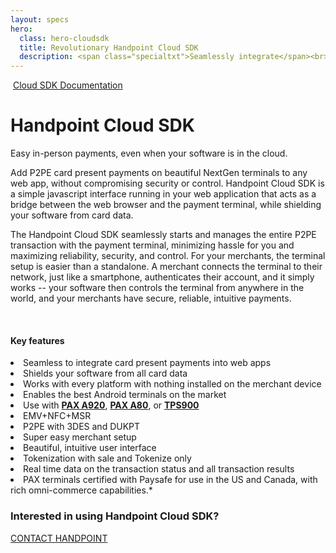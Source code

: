 ```yaml
---
layout: specs
hero: 
  class: hero-cloudsdk
  title: Revolutionary Handpoint Cloud SDK
  description: <span class="specialtxt">Seamlessly integrate</span><br>card present payments<br>into any web app
---
```


<div class="section section-internal">
	<div class="container">
		<div class="row">
			<div class="col-md-3 col-sm-4 section-internal-left">
				<img src="https://handpoint.imgix.net/Website%20refresh%20photos/Backgrounds/cloudSDK.jp2?w=250&trim=auto" class="img-responsive" alt=""/>
				<a class="btn btn-default bt-custom-out" href="https://www.handpoint.com/docs/device/Cloud/" role="button">Cloud SDK Documentation</a>
			</div>
			<div class="col-md-8 col-sm-8">
				<h1>Handpoint Cloud SDK</h1>
				<p>Easy in-person payments, even when your software is in the cloud.</p>
				<p>Add P2PE card present payments on beautiful NextGen terminals to any web app, without compromising security or control. Handpoint Cloud SDK is a simple javascript interface running in your web application that acts as a bridge between the web browser and the payment terminal, while shielding your software from card data.</p>
				<p>The Handpoint Cloud SDK seamlessly starts and manages the entire P2PE transaction with the payment terminal, minimizing hassle for you and maximizing reliability, security, and control. For your merchants, the terminal setup is easier than a standalone. A merchant connects the terminal to their network, just like a smartphone, authenticates their account, and it simply works -- your software then controls the terminal from anywhere in the world, and your merchants have secure, reliable, intuitive payments.</p><br>
				<h4>Key features</h4>
				<li>Seamless to integrate card present payments into web apps</li>
				<li>Shields your software from all card data</li>
				<li>Works with every platform with nothing installed on the merchant device</li>
				<li>Enables the best Android terminals on the market</li>
				<li>Use with <b><a href="/specs/paxa920">PAX A920</a></b>, <b><a href="/specs/paxa80">PAX A80</a></b>, or <b><a href="/specs/tps900">TPS900</a></b></li>
				<li>EMV+NFC+MSR</li>
				<li>P2PE with 3DES and DUKPT</li>
				<li>Super easy merchant setup</li>
				<li>Beautiful, intuitive user interface</li>
				<li>Tokenization with sale and Tokenize only</li>
				<li>Real time data on the transaction status and all transaction results</li>
				<li>PAX terminals certified with Paysafe for use in the US and Canada, with rich omni-commerce capabilities.*</li>
			</div>
		</div>
	</div>
</div>
<!-- END main content -->
	
<div class="section section-form">
	<div class="container">
		<h3>Interested in using Handpoint Cloud SDK?</h3>
		<a class="btn btn-default bt-custom-out-wh" href="/contact" role="button">CONTACT HANDPOINT</a>
	</div>	
</div>


